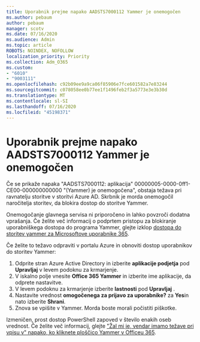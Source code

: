 ```yaml
---
title: Uporabnik prejme napako AADSTS7000112 Yammer je onemogočen
ms.author: pebaum
author: pebaum
manager: scotv
ms.date: 07/16/2020
ms.audience: Admin
ms.topic: article
ROBOTS: NOINDEX, NOFOLLOW
localization_priority: Priority
ms.collection: Adm_O365
ms.custom:
- "6010"
- "9003111"
ms.openlocfilehash: c92b09ee9a9ca06f85906e7fce601582a7e83244
ms.sourcegitcommit: c078058ee0b77ee1f1496feb2f3a5773e3e3b30d
ms.translationtype: MT
ms.contentlocale: sl-SI
ms.lasthandoff: 07/16/2020
ms.locfileid: "45198371"
---
```

# <a name="user-receives-error-aadsts7000112-yammer-is-disabled"></a>Uporabnik prejme napako AADSTS7000112 Yammer je onemogočen

Če se prikaže napaka "AADSTS7000112: aplikacija" 00000005-0000-0ff1-CE00-000000000000 "(Yammer) je onemogočena", obstaja težava pri ravnatelju storitve v storitvi Azure AD. Skrbnik je morda onemogočil naročitelja storitev, da blokira dostop do storitve Yammer.

Onemogočanje glavnega servisa ni priporočeno in lahko povzroči dodatna vprašanja. Če želite več informacij o podprtem pristopu za blokiranje uporabniškega dostopa do programa Yammer, glejte izklop [dostopa do storitev yammer za Microsoftove uporabnike 365](https://docs.microsoft.com/yammer/manage-yammer-users/turn-off-user-access).  

Če želite to težavo odpraviti v portalu Azure in obnoviti dostop uporabnikov do storitev Yammer:

1.  Odprite stran Azure Active Directory in izberite **aplikacije podjetja** pod **Upravljaj** v levem podoknu za krmarjenje.
3.  V iskalno polje vnesite **Office 365 Yammer** in izberite ime aplikacije, da odprete nastavitve.
4.  V levem podoknu za krmarjenje izberite **lastnosti** pod **Upravljaj** .
5.  Nastavite vrednost **omogočenega za prijavo za uporabnike?** za **Yes**in nato izberite **Shrani**.
6.  Znova se vpišite v Yammer. Morda boste morali počistiti piškotke.

Izmeničen, prost dostop PowerShell zapoved v število enakih oseb vrednost. Če želite več informacij, glejte ["Žal mi je, vendar imamo težave pri vpisu v" napako, ko kliknete ploščico Yammer v Officeu 365](https://docs.microsoft.com/yammer/troubleshoot-problems/error-when-click-the-yammer-tile-in-office-365). 